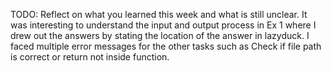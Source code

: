 TODO: Reflect on what you learned this week and what is still unclear.
It was interesting to understand the input and output process in Ex 1 where I drew out the answers by stating the location of the answer in lazyduck. I faced multiple error messages for the other tasks such as Check if file path is correct or return not inside function.
